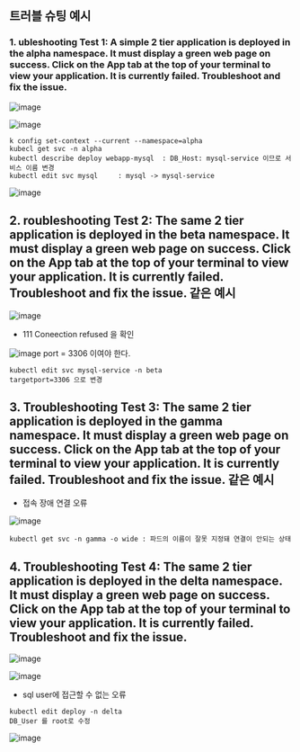 ## 트러블 슈팅 예시

### 1. ubleshooting Test 1: A simple 2 tier application is deployed in the alpha namespace. It must display a green web page on success. Click on the App tab at the top of your terminal to view your application. It is currently failed. Troubleshoot and fix the issue.
![image](https://user-images.githubusercontent.com/81672260/173997262-65f0fe7c-7687-437c-812e-9f783d6e7563.png)

![image](https://user-images.githubusercontent.com/81672260/174012452-d3fb8c2d-7055-4ee6-b880-e68b5e8cfebd.png)

```
k config set-context --current --namespace=alpha
kubecl get svc -n alpha
kubectl describe deploy webapp-mysql  : DB_Host: mysql-service 이므로 서비스 이름 변경
kubectl edit svc mysql     : mysql -> mysql-service
```
![image](https://user-images.githubusercontent.com/81672260/174015030-0f6ec451-79e7-4ea6-8158-a81a3c7ba7d2.png)


## 2. roubleshooting Test 2: The same 2 tier application is deployed in the beta namespace. It must display a green web page on success. Click on the App tab at the top of your terminal to view your application. It is currently failed. Troubleshoot and fix the issue. 같은 예시

![image](https://user-images.githubusercontent.com/81672260/174015616-d003c812-8673-4918-9ce4-6a26244655fa.png)
- 111 Coneection refused 을 확인

![image](https://user-images.githubusercontent.com/81672260/174016039-30c66495-08ef-4789-a718-1d272dad020b.png)
port = 3306 이여야 한다.

```
kubectl edit svc mysql-service -n beta
targetport=3306 으로 변경
```

## 3. Troubleshooting Test 3: The same 2 tier application is deployed in the gamma namespace. It must display a green web page on success. Click on the App tab at the top of your terminal to view your application. It is currently failed. Troubleshoot and fix the issue. 같은 예시

- 접속 장애 연결 오류

![image](https://user-images.githubusercontent.com/81672260/174017152-2061df73-62cb-4126-9f80-2648925cb7cb.png)

```
kubectl get svc -n gamma -o wide : 파드의 이름이 잘못 지정돼 연결이 안되는 상태
```

## 4. Troubleshooting Test 4: The same 2 tier application is deployed in the delta namespace. It must display a green web page on success. Click on the App tab at the top of your terminal to view your application. It is currently failed. Troubleshoot and fix the issue.
![image](https://user-images.githubusercontent.com/81672260/174017794-64114838-68c9-4cf9-889f-c45cee59b3a1.png)

![image](https://user-images.githubusercontent.com/81672260/174017928-c64ba1fc-010f-4891-ac4b-eaf5354259b5.png)

- sql user에 접근할 수 없는 오류

```
kubectl edit deploy -n delta
DB_User 를 root로 수정
```


![image](https://user-images.githubusercontent.com/81672260/174018318-518b4786-24a7-4f84-b740-1261756c967d.png)




